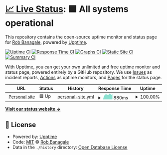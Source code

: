 # [📈 Live Status](https://banagale.github.io/upptime): <!--live status--> **🟩 All systems operational**

This repository contains the open-source uptime monitor and status page for [Rob Banagale](https://banagale.com), powered by [Upptime](https://github.com/upptime/upptime).

[![Uptime CI](https://github.com/banagale/upptime/workflows/Uptime%20CI/badge.svg)](https://github.com/banagale/upptime/actions?query=workflow%3A%22Uptime+CI%22)
[![Response Time CI](https://github.com/banagale/upptime/workflows/Response%20Time%20CI/badge.svg)](https://github.com/banagale/upptime/actions?query=workflow%3A%22Response+Time+CI%22)
[![Graphs CI](https://github.com/banagale/upptime/workflows/Graphs%20CI/badge.svg)](https://github.com/banagale/upptime/actions?query=workflow%3A%22Graphs+CI%22)
[![Static Site CI](https://github.com/banagale/upptime/workflows/Static%20Site%20CI/badge.svg)](https://github.com/banagale/upptime/actions?query=workflow%3A%22Static+Site+CI%22)
[![Summary CI](https://github.com/banagale/upptime/workflows/Summary%20CI/badge.svg)](https://github.com/banagale/upptime/actions?query=workflow%3A%22Summary+CI%22)

With [Upptime](https://upptime.js.org), you can get your own unlimited and free uptime monitor and status page, powered entirely by a GitHub repository. We use [Issues](https://github.com/banagale/upptime/issues) as incident reports, [Actions](https://github.com/banagale/upptime/actions) as uptime monitors, and [Pages](https://banagale.github.io/upptime) for the status page.

<!--start: status pages-->
<!-- This summary is generated by Upptime (https://github.com/upptime/upptime) -->
<!-- Do not edit this manually, your changes will be overwritten -->
<!-- prettier-ignore -->
| URL | Status | History | Response Time | Uptime |
| --- | ------ | ------- | ------------- | ------ |
| <img alt="" src="https://icons.duckduckgo.com/ip3/www.banagale.com.ico" height="13"> [Personal site](https://www.banagale.com) | 🟩 Up | [personal-site.yml](https://github.com/banagale/upptime/commits/HEAD/history/personal-site.yml) | <details><summary><img alt="Response time graph" src="./graphs/personal-site/response-time-week.png" height="20"> 880ms</summary><br><a href="https://banagale.github.io/upptime/history/personal-site"><img alt="Response time 627" src="https://img.shields.io/endpoint?url=https%3A%2F%2Fraw.githubusercontent.com%2Fbanagale%2Fupptime%2FHEAD%2Fapi%2Fpersonal-site%2Fresponse-time.json"></a><br><a href="https://banagale.github.io/upptime/history/personal-site"><img alt="24-hour response time 442" src="https://img.shields.io/endpoint?url=https%3A%2F%2Fraw.githubusercontent.com%2Fbanagale%2Fupptime%2FHEAD%2Fapi%2Fpersonal-site%2Fresponse-time-day.json"></a><br><a href="https://banagale.github.io/upptime/history/personal-site"><img alt="7-day response time 880" src="https://img.shields.io/endpoint?url=https%3A%2F%2Fraw.githubusercontent.com%2Fbanagale%2Fupptime%2FHEAD%2Fapi%2Fpersonal-site%2Fresponse-time-week.json"></a><br><a href="https://banagale.github.io/upptime/history/personal-site"><img alt="30-day response time 952" src="https://img.shields.io/endpoint?url=https%3A%2F%2Fraw.githubusercontent.com%2Fbanagale%2Fupptime%2FHEAD%2Fapi%2Fpersonal-site%2Fresponse-time-month.json"></a><br><a href="https://banagale.github.io/upptime/history/personal-site"><img alt="1-year response time 627" src="https://img.shields.io/endpoint?url=https%3A%2F%2Fraw.githubusercontent.com%2Fbanagale%2Fupptime%2FHEAD%2Fapi%2Fpersonal-site%2Fresponse-time-year.json"></a></details> | <details><summary><a href="https://banagale.github.io/upptime/history/personal-site">100.00%</a></summary><a href="https://banagale.github.io/upptime/history/personal-site"><img alt="All-time uptime 99.60%" src="https://img.shields.io/endpoint?url=https%3A%2F%2Fraw.githubusercontent.com%2Fbanagale%2Fupptime%2FHEAD%2Fapi%2Fpersonal-site%2Fuptime.json"></a><br><a href="https://banagale.github.io/upptime/history/personal-site"><img alt="24-hour uptime 100.00%" src="https://img.shields.io/endpoint?url=https%3A%2F%2Fraw.githubusercontent.com%2Fbanagale%2Fupptime%2FHEAD%2Fapi%2Fpersonal-site%2Fuptime-day.json"></a><br><a href="https://banagale.github.io/upptime/history/personal-site"><img alt="7-day uptime 100.00%" src="https://img.shields.io/endpoint?url=https%3A%2F%2Fraw.githubusercontent.com%2Fbanagale%2Fupptime%2FHEAD%2Fapi%2Fpersonal-site%2Fuptime-week.json"></a><br><a href="https://banagale.github.io/upptime/history/personal-site"><img alt="30-day uptime 100.00%" src="https://img.shields.io/endpoint?url=https%3A%2F%2Fraw.githubusercontent.com%2Fbanagale%2Fupptime%2FHEAD%2Fapi%2Fpersonal-site%2Fuptime-month.json"></a><br><a href="https://banagale.github.io/upptime/history/personal-site"><img alt="1-year uptime 99.60%" src="https://img.shields.io/endpoint?url=https%3A%2F%2Fraw.githubusercontent.com%2Fbanagale%2Fupptime%2FHEAD%2Fapi%2Fpersonal-site%2Fuptime-year.json"></a></details>

<!--end: status pages-->

[**Visit our status website →**](https://banagale.github.io/upptime)

## 📄 License

- Powered by: [Upptime](https://github.com/upptime/upptime)
- Code: [MIT](./LICENSE) © [Rob Banagale](https://banagale.com)
- Data in the `./history` directory: [Open Database License](https://opendatacommons.org/licenses/odbl/1-0/)
